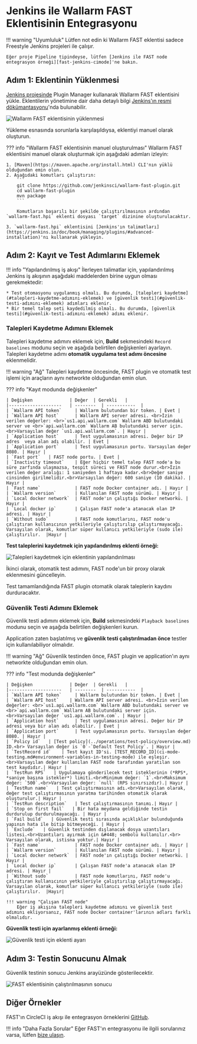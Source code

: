 [fast-node-token]:              ../operations/create-node.md
[fast-ci-mode-record]:          ci-mode-recording.md#environment-variables-in-recording-mode

[mail-to-us]:                   mailto:support@wallarm.com
[fast-examples-github]:         https://github.com/wallarm/fast-examples 

[jenkins-plugin-wallarm-fast]:   https://plugins.jenkins.io/wallarm-fast/

[jenkins-plugin-install]:       ../../images/fast/poc/common/examples/jenkins-plugin/jenkins-plugin-install.png
[jenkins-plugin-record-params]: ../../images/fast/poc/common/examples/jenkins-plugin/jenkins-plugin-record-params.png
[jenkins-plugin-playback-params]: ../../images/fast/poc/common/examples/jenkins-plugin/jenkins-plugin-playback-params.png
[jenkins-manage-plugin]:        https://jenkins.io/doc/book/managing/plugins/
[fast-example-jenkins-plugin-result]:  ../../images/fast/poc/common/examples/jenkins-plugin/jenkins-plugin-result.png
[fast-jenkins-cimode]:          examples/jenkins-cimode.md

# Jenkins ile Wallarm FAST Eklentisinin Entegrasyonu

!!! warning "Uyumluluk"
    Lütfen not edin ki Wallarm FAST eklentisi sadece Freestyle Jenkins projeleri ile çalışır.
    
    Eğer proje Pipeline tipindeyse, lütfen [Jenkins ile FAST node entegrasyon örneği][fast-jenkins-cimode]'ne bakın.

## Adım 1: Eklentinin Yüklenmesi

[Jenkins projesinde][jenkins-plugin-wallarm-fast] Plugin Manager kullanarak Wallarm FAST eklentisini yükle. Eklentilerin yönetimine dair daha detaylı bilgi [Jenkins'ın resmi dökümantasyonu][jenkins-manage-plugin]'nda bulunabilir.

![Wallarm FAST eklentisinin yüklenmesi][jenkins-plugin-install]

Yükleme esnasında sorunlarla karşılaşıldıysa, eklentiyi manuel olarak oluşturun.

??? info "Wallarm FAST eklentisinin manuel oluşturulması"
    Wallarm FAST eklentisini manuel olarak oluşturmak için aşağıdaki adımları izleyin:

    1. [Maven](https://maven.apache.org/install.html) CLI'nın yüklü olduğundan emin olun.
    2. Aşağıdaki komutları çalıştırın:
        ```
        git clone https://github.com/jenkinsci/wallarm-fast-plugin.git
        cd wallarm-fast-plugin
        mvn package
        ```
        
        Komutların başarılı bir şekilde çalıştırılmasının ardından `wallarm-fast.hpi` eklenti dosyası `target` dizinine oluşturulacaktır.

    3. `wallarm-fast.hpi` eklentisini [Jenkins'ın talimatları](https://jenkins.io/doc/book/managing/plugins/#advanced-installation)'nı kullanarak yükleyin.

## Adım 2: Kayıt ve Test Adımlarını Eklemek

!!! info "Yapılandırılmış iş akışı"
    İlerleyen talimatlar için, yapılandırılmış Jenkins iş akışının aşağıdaki maddelerden birine uygun olması gerekmektedir:

    * Test otomasyonu uygulanmış olmalı. Bu durumda, [talepleri kaydetme](#talepleri-kaydetme-adımını-eklemek) ve [güvenlik testi](#güvenlik-testi-adımını-eklemek) adımları eklenir.
    * Bir temel talep seti kaydedilmiş olmalı. Bu durumda, [güvenlik testi](#güvenlik-testi-adımını-eklemek) adımı eklenir.

### Talepleri Kaydetme Adımını Eklemek

Talepleri kaydetme adımını eklemek için, **Build** sekmesindeki `Record baselines` modunu seçin ve aşağıda belirtilen değişkenleri ayarlayın. Talepleri kaydetme adımı **otomatik uygulama test adımı öncesine** eklenmelidir.

!!! warning "Ağ"
    Talepleri kaydetme öncesinde, FAST plugin ve otomatik test işlemi için araçların aynı networkte olduğundan emin olun.

??? info "Kayıt modunda değişkenler"

    | Değişken              | Değer  | Gerekli   |
    |--------------------   | --------  | -----------  |
    | `Wallarm API token`     | Wallarm bulutundan bir token. | Evet |
    | `Wallarm API host`      | Wallarm API server adresi. <br>İzin verilen değerler: <br>`us1.api.wallarm.com` Wallarm ABD bulutundaki server ve <br>`api.wallarm.com` Wallarm AB bulutundaki server için.<br>Varsayılan değer `us1.api.wallarm.com`. | Hayır |
    | `Application host`      | Test uygulamasının adresi. Değer bir IP adres  veya alan adı olabilir. | Evet |
    | `Application port`      | Test uygulamasının portu. Varsayılan değer 8080. | Hayır |
    | `Fast port`   | FAST node portu. | Evet |
    | `Inactivity timeout`    | Eğer hiçbir temel talep FAST node'a bu süre zarfında ulaşmazsa, tespit süreci ve FAST node durur.<br>İzin verilen değer aralığı: 1 saniyeden 1 haftaya kadar.<br>Değer saniye cinsinden girilmelidir.<br>Varsayılan değer: 600 saniye (10 dakika). | Hayır |
    | `Fast name`             | FAST node Docker container adı. | Hayır |
    | `Wallarm version`       | Kullanılan FAST node sürümü. | Hayır |
    | `Local docker network`  | FAST node'ın çalıştığı Docker networkü. | Hayır |
    | `Local docker ip`       | Çalışan FAST node'a atanacak olan IP adresi. | Hayır |
    | `Without sudo`          | FAST node komutlarını, FAST node'u çalıştıran kullanıcının yetkileriyle çalıştırılıp çalıştırmayacağı. Varsayılan olarak, komutlar süper kullanıcı yetkileriyle (sudo ile) çalıştırılır.  |Hayır |

**Test taleplerini kaydetmek için yapılandırılmış eklenti örneği:**

![Talepleri kaydetmek için eklentinin yapılandırılması][jenkins-plugin-record-params]

İkinci olarak, otomatik test adımını, FAST node'un bir proxy olarak eklenmesini güncelleyin.

Test tamamlandığında FAST plugin otomatik olarak taleplerin kaydını durduracaktır.

### Güvenlik Testi Adımını Eklemek

Güvenlik testi adımını eklemek için, **Build** sekmesindeki `Playback baselines` modunu seçin ve aşağıda belirtilen değişkenleri kurun.

Application zaten başlatılmış ve **güvenlik testi çalıştırılmadan önce** testler için kullanılabiliyor olmalıdır.

!!! warning "Ağ"
    Güvenlik testinden önce, FAST plugin ve application'ın aynı networkte olduğundan emin olun.

??? info "Test modunda değişkenler"

    | Değişken              | Değer  | Gerekli   |
    |--------------------   | --------  | -----------  |
    | `Wallarm API token`     | Wallarm bulutundan bir token. | Evet |
    | `Wallarm API host`    | Wallarm API server adresi. <br>İzin verilen değerler: <br>`us1.api.wallarm.com` Wallarm ABD bulutundaki server ve <br>`api.wallarm.com` Wallarm AB bulutundaki server için.<br>Varsayılan değer `us1.api.wallarm.com`. | Hayır |
    | `Application host`      | Test uygulamasının adresi. Değer bir IP adresi veya bir alan adı olabilir. | Evet |
    | `Application port`      | Test uygulamasının portu. Varsayılan değer 8080. | Hayır |
    | `Policy id`   | [Test policy](../operations/test-policy/overview.md) ID.<br> Varsayılan değer is `0`-`Default Test Policy`. | Hayır |
    | `TestRecord id`    | Test kayıt ID'si. [TEST_RECORD_ID](ci-mode-testing.md#environment-variables-in-testing-mode) ile eşleşir.<br>Varsayılan değer kullanılan FAST node tarafından yaratılan son test kaydıdır.| Hayır |
    | `TestRun RPS`   | Uygulamaya gönderilecek test isteklerinin (*RPS*, *saniye başına istekler*) limiti.<br>Minimum değer: `1`.<br>Maksimum değer: `500`.<br>Varsayılan değer: `null` (RPS sınırsızdır).| Hayır |
    | `TestRun name`   | Test çalıştırmasının adı.<br>Varsayılan olarak, değer test çalıştırmasının yaratma tarihinden otomatik olarak oluşturulur.| Hayır |
    | `TestRun description`   | Test çalıştırmasının tanımı.| Hayır |
    | `Stop on first fail`   | Bir hata meydana geldiğinde testin durdurulup durdurulmayacağı. | Hayır |
    | `Fail build`   | Güvenlik testi sırasında açıklıklar bulunduğunda yapının hata ile bitip bitmeyeceği. | Hayır |
    | `Exclude`   | Güvenlik testinden dışlanacak dosya uzantıları listesi.<br>Uzantıları ayırmak için &#448; sembolü kullanılır.<br> Varsayılan olarak, istisna yoktur.| Hayır |
    | `Fast name`             | FAST node Docker container adı. | Hayır |
    | `Wallarm version`       | Kullanılan FAST node sürümü. | Hayır |
    | `Local docker network`  | FAST node'ın çalıştığı Docker networkü. | Hayır |
    | `Local docker ip`       | Çalışan FAST node'a atanacak olan IP adresi. | Hayır |
    | `Without sudo`          | FAST node komutlarını, FAST node'u çalıştıran kullanıcının yetkileriyle çalıştırılıp çalıştırmayacağı. Varsayılan olarak, komutlar süper kullanıcı yetkileriyle (sudo ile) çalıştırılır.  |Hayır|

    !!! warning "Çalışan FAST node"
        Eğer iş akışına talepleri kaydetme adımını ve güvenlik test adımını ekliyorsanız, FAST node Docker container'larının adları farklı olmalıdır.

**Güvenlik testi için ayarlanmış eklenti örneği:**

![Güvenlik testi için eklenti ayarı][jenkins-plugin-playback-params]

## Adım 3: Testin Sonucunu Almak

Güvenlik testinin sonucu Jenkins arayüzünde gösterilecektir.

![FAST eklentisinin çalıştırılmasının sonucu][fast-example-jenkins-plugin-result]

## Diğer Örnekler

FAST'ın CircleCI iş akışı ile entegrasyon örneklerini [GitHub][fast-examples-github].

!!! info "Daha Fazla Sorular"
    Eğer FAST'ın entegrasyonu ile ilgili sorularınız varsa, lütfen [bize ulaşın][mail-to-us].